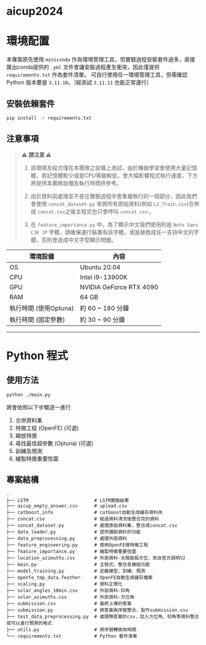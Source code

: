 # aicup2024
# 環境配置
本專案原先使用 `miniconda` 作為環境管理工具，但實驗過程安裝套件過多，直接匯出conda提供的 `.yml` 文件會讓安裝過程產生衝突，因此僅提供 `requirements.txt` 作為套件清單。
可自行使用任一環境管理工具，但需確認 Python 版本要是 `3.11.10`。（經測試 `3.11.11` 也能正常運行）

## 安裝依賴套件
```bash
pip install -r requirements.txt
```

## 注意事項

> **⚠️ 請注意 ⚠️**
> 1. 該環境及程式僅在本團隊之設備上測試，由於機器學習會使用大量記憶體，若記憶體較少或是CPU等級較低，會大幅影響程式執行速度，下方將提供本團隊設備及執行時間供參考。
> 
> 2. 由於資料前處理並不是在實驗過程中會重複執行的一個部分，因此我們會使用 `concat_dataset.py` 來將所有原始資料(例如 `L1_Train.csv`)合併成 `concat.csv`之後主程式也只會呼叫 `concat.csv` 。
>
> 3. 在 `feature_importance.py` 中，為了顯示中文我們使用的是 `Noto Sans CJK JP` 字體，請確保運行裝置有該字體，或是替換成任一支持中文的字體，否則會造成中文字型顯示問題。

| 環境設備 | 內容 |
| --- | --- |
| OS | Ubuntu 20.04 |
| CPU | Intel i9-13900K |
| GPU | NVIDIA GeForce RTX 4090 |
| RAM | 64 GB |
| 執行時間 (使用Optuna) | 約 60 ~ 180 分鐘 |
| 執行時間 (固定參數) | 約 30 ~ 90 分鐘 |
---
# Python 程式

## 使用方法
```bash
python ./main.py
```
將會依照以下步驟逐一進行
1. 合併資料集
2. 特徵工程 (OpenFE) (可選)
3. 縮放特徵
4. 尋找最佳超參數 (Optuna) (可選)
5. 訓練及預測
6. 繪製特徵重要性圖

## 專案結構
```
.
├── LSTM                        # LSTM實驗結果
├── aicup_empty_answer.csv      # upload.csv
├── catboost_info               # catboost自動生成緩存資料夾
├── concat.csv                  # 經過資料清洗後整合完的資料
├── concat_dataset.py           # 處理原始資料集，整合成concat.csv
├── data_loader.py              # 提供讀取資料的功能
├── data_preprocessing.py       # 處理外部資料
├── feature_engineering.py      # 使用OpenFE做特徵工程
├── feature_importance.py       # 繪製特徵重要性圖
├── location_azimuths.csv       # 外部資料-太陽能板方位，來自官方說明V2
├── main.py                     # 主程式，整合各模組功能
├── model_training.py           # 定義模型、訓練、預測
├── openfe_tmp_data.feather     # OpenFE自動生成緩存檔案
├── scaling.py                  # 資料正規化
├── solar_angles_10min.csv      # 外部資料-仰角
├── solar_azimuths.csv          # 外部資料-方位角
├── submission.csv              # 最終上傳的答案
├── submission.py               # 將答案與序號整合，製作submission.csv
├── test_data_preprocessing.py  # 處理無答案的csv，加入方位角、仰角等資料整合成可以進行預測的格式
├── utils.py                    # 將序號轉換為時間
└── requirements.txt            # Python 套件清單
```
